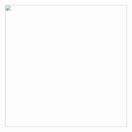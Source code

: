 <div align="center"><img align="right" width="400px" height="400px" src="https://raw.githubusercontent.com/vivekweb2013/vivekweb2013/main/developer.gif">
</div>
